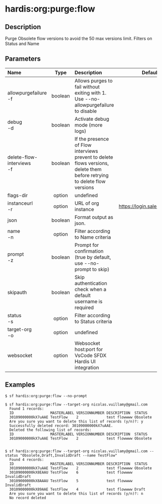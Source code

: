 <!-- This file has been generated with command 'sf hardis:doc:plugin:generate'. Please do not update it manually or it may be overwritten -->
# hardis:org:purge:flow

## Description

Purge Obsolete flow versions to avoid the 50 max versions limit. Filters on Status and Name

## Parameters

|Name|Type|Description|Default|Required|Options|
|:---|:--:|:----------|:-----:|:------:|:-----:|
|allowpurgefailure<br/>-f|boolean|Allows purges to fail without exiting with 1. Use --no-allowpurgefailure to disable||||
|debug<br/>-d|boolean|Activate debug mode (more logs)||||
|delete-flow-interviews<br/>-f|boolean|If the presence of Flow interviews prevent to delete flows versions, delete them before retrying to delete flow versions||||
|flags-dir|option|undefined||||
|instanceurl<br/>-r|option|URL of org instance|https://login.salesforce.com|||
|json|boolean|Format output as json.||||
|name<br/>-n|option|Filter according to Name criteria||||
|prompt<br/>-z|boolean|Prompt for confirmation (true by default, use --no-prompt to skip)||||
|skipauth|boolean|Skip authentication check when a default username is required||||
|status<br/>-s|option|Filter according to Status criteria||||
|target-org<br/>-o|option|undefined||||
|websocket|option|Websocket host:port for VsCode SFDX Hardis UI integration||||

## Examples

```shell
$ sf hardis:org:purge:flow --no-prompt
```

```shell
$ sf hardis:org:purge:flow --target-org nicolas.vuillamy@gmail.com
  Found 1 records:
  ID                 MASTERLABEL VERSIONNUMBER DESCRIPTION  STATUS
  30109000000kX7uAAE TestFlow    2             test flowwww Obsolete
  Are you sure you want to delete this list of records (y/n)?: y
  Successfully deleted record: 30109000000kX7uAAE.
  Deleted the following list of records:
  ID                 MASTERLABEL VERSIONNUMBER DESCRIPTION  STATUS
  30109000000kX7uAAE TestFlow    2             test flowwww Obsolete
  
```

```shell
$ sf hardis:org:purge:flow --target-org nicolas.vuillamy@gmail.com --status "Obsolete,Draft,InvalidDraft --name TestFlow"
  Found 4 records:
  ID                 MASTERLABEL VERSIONNUMBER DESCRIPTION  STATUS
  30109000000kX7uAAE TestFlow    2             test flowwww Obsolete
  30109000000kX8EAAU TestFlow    6             test flowwww InvalidDraft
  30109000000kX8AAAU TestFlow    5             test flowwww InvalidDraft
  30109000000kX89AAE TestFlow    4             test flowwww Draft
  Are you sure you want to delete this list of records (y/n)?: n
  No record deleted
  
```


